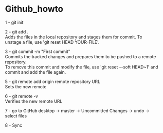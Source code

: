 # Github_howto

1 - git init  

2 - git add .  
Adds the files in the local repository and stages them for commit. To unstage a file, use 'git reset HEAD YOUR-FILE'.

3 - git commit -m "First commit"   
Commits the tracked changes and prepares them to be pushed to a remote repository.   
To remove this commit and modify the file, use 'git reset --soft HEAD~1' and commit and add the file again.  

5 - git remote add origin remote repository URL   
Sets the new remote

6 - git remote -v  
Verifies the new remote URL

7 - go to GitHub desktop -> master -> Uncommitted Changes -> undo -> select files  

8 - Sync
